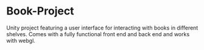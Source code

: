# Book-Project


Unity project featuring a user interface for interacting with books in different shelves. Comes with a fully functional front end and back end and works with webgl. 
